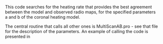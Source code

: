 This code searches for the heating rate that provides the best agreement between the model and observed radio maps, for the specified parameters a and b of the coronal heating model.

The central routine that calls all other ones is MultiScanAB.pro - see that file for the description of the parameters. An example of calling the code is presented in 
